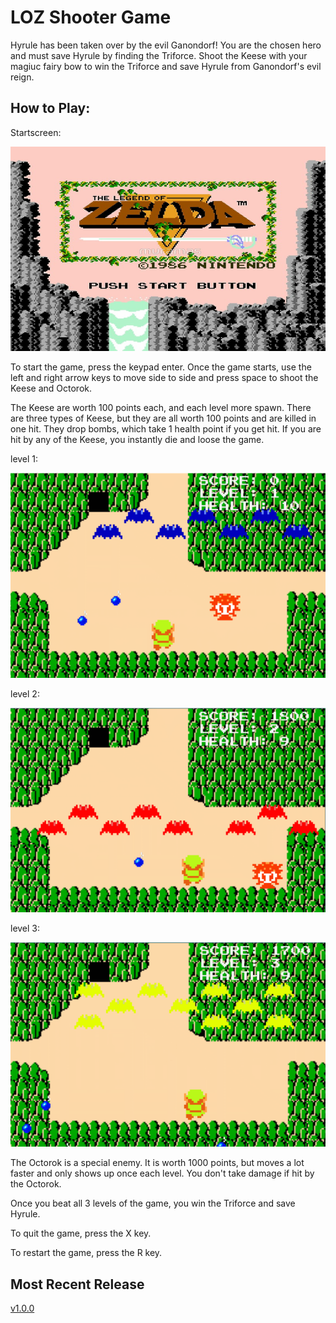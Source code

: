 # LOZ Shooter Game
Hyrule has been taken over by the evil Ganondorf! You are the chosen hero and must save Hyrule by finding the Triforce. Shoot the Keese with your magiuc fairy bow to win the Triforce and save Hyrule from Ganondorf's evil reign.

## How to Play:
Startscreen:

![alt text][startscreen]

[startscreen]: https://raw.githubusercontent.com/oschre7741/LOZ_Shooter/master/space-war/images/startscreen.png "Startscreen Title Text 1"

To start the game, press the keypad enter. Once the game starts, use the left and right arrow keys to move side to side and press space to shoot the Keese and Octorok. 

The Keese are worth 100 points each, and each level more spawn. There are three types of Keese, but they are all worth 100 points and are killed in one hit. They drop bombs, which take 1 health point if you get hit. If you are hit by any of the Keese, you instantly die and loose the game.

level 1:

![alt text][level 1]

[level 1]: https://raw.githubusercontent.com/oschre7741/LOZ_Shooter/master/space-war/screenshots/level1.png "level 1 Title Text 2"

level 2:

![alt text][level 2]

[level 2]: https://raw.githubusercontent.com/oschre7741/LOZ_Shooter/master/space-war/screenshots/level2.png "level 2 Title Text 3"

level 3:

![alt text][level 3]

[level 3]: https://raw.githubusercontent.com/oschre7741/LOZ_Shooter/master/space-war/screenshots/level3.png "level 3 Title Text 4"

The Octorok is a special enemy. It is worth 1000 points, but moves a lot faster and only shows up once each level. You don't take damage if hit by the Octorok.

Once you beat all 3 levels of the game, you win the Triforce and save Hyrule. 

To quit the game, press the X key.

To restart the game, press the R key.

## Most Recent Release
[v1.0.0](https://github.com/oschre7741/LOZ_Shooter/releases/tag/v1.0.0)
